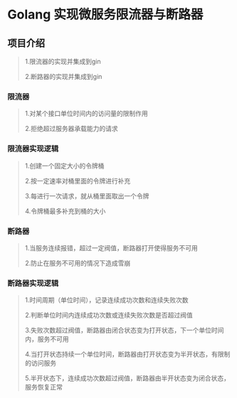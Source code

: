 # Golang 实现微服务限流器与断路器

## 项目介绍

> 1.限流器的实现并集成到gin
> 
> 2.断路器的实现并集成到gin
> 


### 限流器

> 1.对某个接口单位时间内的访问量的限制作用
> 
> 2.拒绝超过服务器承载能力的请求
> 
> 

### 限流器实现逻辑

> 1.创建一个固定大小的令牌桶
> 
> 2.按一定速率对桶里面的令牌进行补充
> 
> 3.每进行一次请求，就从桶里面取出一个令牌
> 
> 4.令牌桶最多补充到桶的大小
> 

### 断路器

> 1.当服务连续报错，超过一定阀值，断路器打开使得服务不可用
> 
> 2.防止在服务不可用的情况下造成雪崩
> 
> 
### 断路器实现逻辑

> 1.时间周期（单位时间），记录连续成功次数和连续失败次数
> 
> 2.判断单位时间内连续成功次数或连续失败次数是否超过阀值
> 
> 3.失败次数超过阀值，断路器由闭合状态变为打开状态，下一个单位时间内，服务不可用
> 
> 4.当打开状态持续一个单位时间，断路器由打开状态变为半开状态，有限制的访问服务
> 
> 5.半开状态下，连续成功次数超过阀值，断路器由半开状态变为闭合状态，服务恢复正常